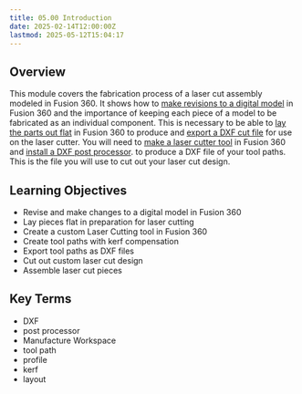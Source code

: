 ```yaml
---
title: 05.00 Introduction
date: 2025-02-14T12:00:00Z
lastmod: 2025-05-12T15:04:17
---
```


## Overview

This module covers the fabrication process of a laser cut assembly modeled in Fusion 360. It shows how to [make revisions to a digital model](../../../../digital-fabrication/laser-cutting/fusion-360-laser-cut-3d-model-revisions.md) in Fusion 360 and the importance of keeping each piece of a model to be fabricated as an individual component. This is necessary to be able to [lay the parts out flat](https://youtu.be/jeQPJHHwVN4) in Fusion 360 to produce and [export a DXF cut file](https://youtu.be/6JFHMV7A9TU) for use on the laser cutter. You will need to [make a laser cutter tool](https://youtu.be/-B6DXF9aE5s) in Fusion 360 and [install a DXF post processor](https://youtu.be/CBu6vl6Bqos). to produce a DXF file of your tool paths. This is the file you will use to cut out your laser cut design.

## Learning Objectives

- Revise and make changes to a digital model in Fusion 360
- Lay pieces flat in preparation for laser cutting
- Create a custom Laser Cutting tool in Fusion 360
- Create tool paths with kerf compensation
- Export tool paths as DXF files
- Cut out custom laser cut design
- Assemble laser cut pieces

## Key Terms

- DXF
- post processor
- Manufacture Workspace
- tool path
- profile
- kerf
- layout
